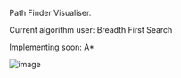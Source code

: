 Path Finder Visualiser. 

Current algorithm user: 
  Breadth First Search
  
Implementing soon: 
  A* 


![image](https://user-images.githubusercontent.com/65407303/140756671-00bacd9b-5a33-4669-afc5-71e6106a3d85.png)
